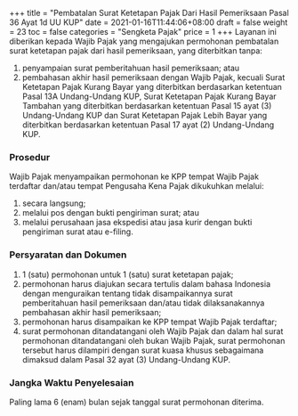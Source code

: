 +++
title = "Pembatalan Surat Ketetapan Pajak Dari Hasil Pemeriksaan Pasal 36 Ayat 1d UU KUP"
date = 2021-01-16T11:44:06+08:00
draft = false
weight = 23
toc = false
categories = "Sengketa Pajak"
price = 1
+++
Layanan ini diberikan kepada Wajib Pajak yang mengajukan permohonan pembatalan surat ketetapan pajak dari hasil  pemeriksaan, yang diterbitkan tanpa:
1. penyampaian surat pemberitahuan hasil pemeriksaan; atau
2. pembahasan akhir hasil pemeriksaan dengan Wajib Pajak, kecuali Surat Ketetapan Pajak Kurang Bayar yang diterbitkan berdasarkan ketentuan Pasal 13A Undang-Undang KUP, Surat Ketetapan Pajak Kurang Bayar Tambahan yang diterbitkan berdasarkan ketentuan Pasal 15 ayat (3) Undang-Undang KUP dan Surat Ketetapan Pajak Lebih Bayar yang diterbitkan berdasarkan ketentuan Pasal 17 ayat (2) Undang-Undang KUP.

### Prosedur
Wajib Pajak menyampaikan permohonan ke KPP tempat Wajib Pajak terdaftar dan/atau tempat Pengusaha Kena Pajak dikukuhkan melalui:
1. secara langsung;
2. melalui pos dengan bukti pengiriman surat; atau
3. melalui perusahaan jasa ekspedisi atau jasa kurir dengan bukti pengiriman surat atau e-filing.

### Persyaratan dan Dokumen
1. 1 (satu) permohonan untuk 1 (satu) surat ketetapan pajak;
2. permohonan harus diajukan secara tertulis dalam bahasa Indonesia dengan menguraikan tentang tidak disampaikannya surat pemberitahuan hasil pemeriksaan dan/atau tidak dilaksanakannya pembahasan akhir hasil pemeriksaan;
2. permohonan harus disampaikan ke KPP tempat Wajib Pajak
terdaftar;
4. surat permohonan ditandatangani oleh Wajib Pajak dan dalam hal surat permohonan ditandatangani oleh bukan Wajib Pajak, surat permohonan tersebut harus dilampiri dengan surat kuasa khusus sebagaimana dimaksud dalam Pasal 32 ayat (3) Undang-Undang KUP.

### Jangka Waktu Penyelesaian
Paling lama 6 (enam) bulan sejak tanggal surat permohonan diterima.